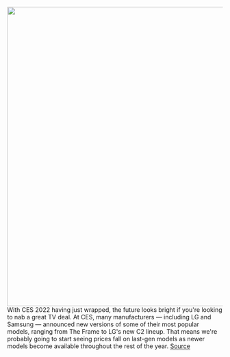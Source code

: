<img src='https://cdn.vox-cdn.com/thumbor/LVTeLlXAd707GKGXPrt4q0fZiGM=/0x0:2708x1523/1200x800/filters:focal(1138x546:1570x978)/cdn.vox-cdn.com/uploads/chorus_image/image/69151214/LG_C1_Lifestyle_Photo.23.jpeg' width='700px' /><br/>
With CES 2022 having just wrapped, the future looks bright if you're looking to nab a great TV deal. At CES, many manufacturers — including LG and Samsung — announced new versions of some of their most popular models, ranging from The Frame to LG's new C2 lineup. That means we're probably going to start seeing prices fall on last-gen models as newer models become available throughout the rest of the year.
<a href='https://www.theverge.com/22371561/best-4k-tv-deals-sale-lg-samsung-sony-tcl'> Source <a/>